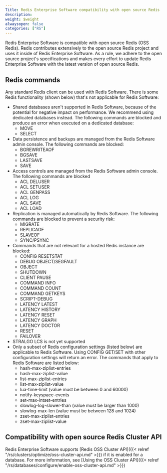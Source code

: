 ```yaml
---
Title: Redis Enterprise Software compatibility with open source Redis
description:
weight: $weight
alwaysopen: false
categories: ["RS"]
---
```

Redis Enterprise Software is compatible with open source
Redis (OSS Redis). Redis contributes extensively to the open source Redis
project and uses it inside of Redis Enterprise Software. As a rule, we adhere to
the open source project's specifications and makes every effort to update
Redis Enterprise Software with the latest version of open source Redis.

## Redis commands

Any standard Redis client can be used with Redis Software.
There is some Redis functionality (shown below) that's not applicable for Redis Software:

- Shared databases aren't supported in Redis Software, because of the potential for
    negative impact on performance. We recommend using
    dedicated databases instead. The following commands are
    blocked and produce an error when executed on a dedicated database:
    - MOVE
    - SELECT
- Data persistence and backups are managed from the Redis Software
    admin console. The following commands are blocked:
    - BGREWRITEAOF
    - BGSAVE
    - LASTSAVE
    - SAVE
- Access controls are managed from the Redis Software
    admin console. The following commands are blocked
    - ACL DELUSER
    - ACL SETUSER
    - ACL GENPASS
    - ACL LOG
    - ACL SAVE
    - ACL LOAD
- Replication is managed automatically by Redis Software. The following commands are blocked to prevent a security risk:
    - MIGRATE
    - REPLICAOF
    - SLAVEOF
    - SYNC/PSYNC
- Commands that are not relevant for a hosted Redis instance are
    blocked:
    - CONFIG RESETSTAT
    - DEBUG OBJECT/SEGFAULT
    - OBJECT
    - SHUTDOWN
    - CLIENT PAUSE
    - COMMAND INFO
    - COMMAND COUNT
    - COMMAND GETKEYS
    - SCRIPT-DEBUG
    - LATENCY LATEST
    - LATENCY HISTORY
    - LATENCY RESET
    - LATENCY GRAPH
    - LATENCY DOCTOR
    - RESET
    - FAILOVER
- STRALGO LCS is not yet supported
- Only a subset of Redis configuration settings (listed below) are applicable to Redis Software. Using CONFIG GET/SET with other configuration settings will return an error. The commands that apply to Redis Software are listed below:
    - hash-max-ziplist-entries
    - hash-max-ziplist-value
    - list-max-ziplist-entries
    - list-max-ziplist-value
    - lua-time-limit (value must be between 0 and 60000)
    - notify-keyspace-events
    - set-max-intset-entries
    - slowlog-log-slower-than (value must be larger than 1000)
    - slowlog-max-len (value must be between 128 and 1024)
    - zset-max-ziplist-entries
    - zset-max-ziplist-value

## Compatibility with open source Redis Cluster API

Redis Enterprise Software supports [Redis OSS Cluster API]({{< relref "/rs/clusters/optimize/oss-cluster-api.md" >}}) if it is enabled for a database. For more information, see [Using the OSS Cluster API]({{< relref "/rs/databases/configure/enable-oss-cluster-api.md" >}})
